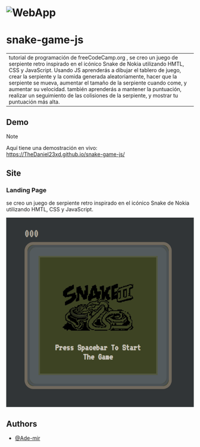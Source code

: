 
# ![WebApp](https://i.ytimg.com/vi/QTcIXok9wNY/maxresdefault.jpg)
# snake-game-js
<table>
<tr>
<td>
 tutorial de programación de freeCodeCamp.org , se creo un juego de serpiente retro inspirado en el icónico Snake de Nokia utilizando HMTL, CSS y JavaScript. Usando JS aprenderás a dibujar el tablero de juego, crear la serpiente y la comida generada aleatoriamente, hacer que la serpiente se mueva, aumentar el tamaño de la serpiente cuando come, y aumentar su velocidad. también aprenderás a mantener la puntuación, realizar un seguimiento de las colisiones de la serpiente, y mostrar tu puntuación más alta.
</td>
</tr>
</table>


## Demo
>[!Note]
>Aquí tiene una demostración en vivo:  https://TheDaniel23xd.github.io/snake-game-js/


## Site

### Landing Page
se creo un juego de serpiente retro inspirado en el icónico Snake de Nokia utilizando HMTL, CSS y JavaScript.

![](snake-game-ai-gen-potada.png)




## Authors

- [@Ade-mir](https://github.com/Ade-mir)

